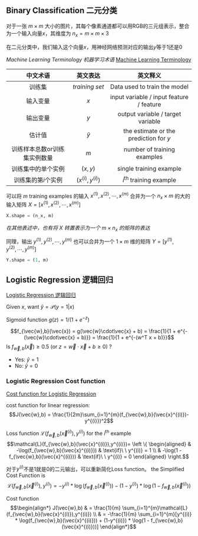 
## Binary Classification 二元分类

对于一张 $m \times m$ 大小的图片，其每个像素通道都可以用RGB的三元组表示，整合为一个输入向量$x$，其维度为 $n_x = m \times m \times 3$

在二元分类中，我们输入这个向量$x$，用神经网络预测对应的输出$y$等于1还是0

*Machine Learning Terminology 机器学习术语* [Machine Learning Terminology](../MachineLearning2022/Week%2001%20Introduction%20to%20machine%20learning.md#Linear%20Regression%20Model%20线性回归模型)

| 中文术语  | 英文表达  |  英文释义 |
|:---:|:---:|:---:|
|训练集|$training\ set$| Data used to train the model|
|输入变量|$x$|input variable / input feature / feature|
|输出变量|$y$|output variable / target variable|
|估计值|$\hat{y}$|the estimate or the prediction for $y$|
|训练样本总数or训练集实例数量|$m$|number of training examples|
|训练集中的单个实例|$(x,y)$|single training example|
|训练集的第$i$个实例|$(x^{(i)},y^{(i)})$|$i^{\text{th}}$ training example|

可以将 $m$ training examples 的输入 $x^{(1)}, x^{(2)}, \cdots, x^{(m)}$ 合并为一个 $n_x \times m$ 的大的输入矩阵 $X = [x^{(1)}, x^{(2)}, \cdots, x^{(m)}]$
```Python
X.shape = (n_x, m)
```

*在其他表述中，也有将 $X$ 转置表示为一个 $m \times n_x$ 的矩阵的表达*

同理，输出 $y^{(1)}, y^{(2)}, \cdots, y^{(m)}$ 也可以合并为一个 $1 \times m$ 维的矩阵 $Y = [y^{(1)}, y^{(2)}, \cdots, y^{(m)}]$
```Python
Y.shape = (1, m)
```

## Logistic Regression 逻辑回归

[Logistic Regression 逻辑回归](../MachineLearning2022/Week%2003%20Classification.md#Logistic%20Regression%20逻辑回归)

Given $x$, want $\hat{y} = \mathcal{P}(y = 1 | x)$

Sigmoid function $g(z) = 1 / (1 + e^{-z})$

$$f_{\vec{w},b}(\vec{x}) = g(\vec{w}\cdot\vec{x} + b) = \frac{1}{1 + e^{-(\vec{w}\cdot\vec{x} + b)}} = \frac{1}{1 + e^{-(w^T x + b)}}$$ 
Is $f_{\vec{w},b}(\vec{x}) \geq 0.5$ (or $z = \vec{w}\cdot\vec{x} + b \geq 0$) ?
- Yes: $\hat{y} = 1$
- No: $\hat{y} = 0$

### Logistic Regression Cost function

[Cost function for Logistic Regression](../MachineLearning2022/Week%2003%20Classification.md#Cost%20function%20for%20Logistic%20Regression)

cost function for linear regression: 
$$J(\vec{w},b) = \frac{1}{2m}\sum_{i=1}^{m}(f_{\vec{w},b}(\vec{x}^{(i)})-y^{(i)})^2$$

Loss function $\mathcal{L}(f_{\vec{w},b}(\vec{x}^{(i)}),y^{(i)})$ for the $i^{\text{th}}$ example 
$$\mathcal{L}(f_{\vec{w},b}(\vec{x}^{(i)}),y^{(i)})=
\left
\{
\begin{aligned} 
& -\log(f_{\vec{w},b}(\vec{x}^{(i)})) & \text{if}\ \ y^{(i)} = 1 \\ 
& -\log(1 - f_{\vec{w},b}(\vec{x}^{(i)})) & \text{if}\ \ y^{(i)} = 0
\end{aligned} 
\right.$$

对于$y^{(i)}$不是$1$就是$0$的二元输出，可以重新简化Loss function。
the Simplified Cost Function is 
$$\mathcal{L}(f_{\vec{w},b}(\vec{x}^{(i)}),y^{(i)})=
-y^{(i)} * \log(f_{\vec{w},b}(\vec{x}^{(i)})) -(1-y^{(i)}) * \log(1 - f_{\vec{w},b}(\vec{x}^{(i)}))$$

Cost function 
$$\begin{align*}
J(\vec{w},b) & = \frac{1}{m} \sum_{i=1}^{m}\mathcal{L}(f_{\vec{w},b}(\vec{x}^{(i)}),y^{(i)})  \\
& = -\frac{1}{m} \sum_{i=1}^{m}[y^{(i)} * \log(f_{\vec{w},b}(\vec{x}^{(i)})) + (1-y^{(i)}) * \log(1 - f_{\vec{w},b}(\vec{x}^{(i)}))]
\end{align*}$$

